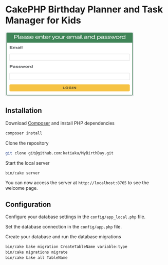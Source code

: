 # CakePHP Birthday Planner and Task Manager for Kids

<img src="webroot/img/login.png" alt="Login" width="400" height="200">

## Installation

Download [Composer](https://getcomposer.org/doc/00-intro.md) and install PHP dependencies

```bash
composer install
```

Clone the repository

```bash
git clone git@github.com:katiaku/MyBirthDay.git
```

Start the local server

```bash
bin/cake server
```

You can now access the server at `http://localhost:8765` to see the welcome page.

## Configuration

Configure your database settings in the `config/app_local.php` file.

Set the database connection in the `config/app.php` file.

Create your database and run the database migrations

```bash
bin/cake bake migration CreateTableName variable:type
bin/cake migrations migrate
bin/cake bake all TableName
```
